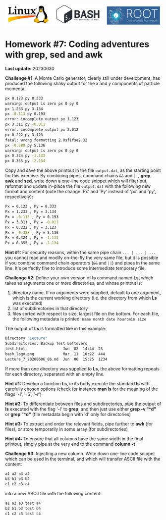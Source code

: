 ![](../Common_Figures/LinuxBashROOT_logos.png)

# Homework #7: Coding adventures with grep, sed and awk

**Last update:** 20230630

**Challenge #1**: A Monte Carlo generator, clearly still under development, has produced the following shaky output for the _x_ and _y_ components of particle momenta:

```bash
px 0.123 py 0.333
warning: output is zero px 0 py 0
px 1.233 py 3.134
px -0.113 py 0.193
error: incomplete output py 1.123
px 3.311 py -0.011
error: incomplete output px 2.012
px 0.222 py 3.123
fatal: wrong formatting 2.0sf1fse2.32
px -0.388 py 5.136
warning: output is zero px 0 py 0
px 0.324 py -1.133
px 0.355 py -2.134
```

Copy and save the above printout in the file ```output.dat```, as the starting point for this exercise. By combining pipes, command chains ```&&``` and ```||```, **grep**, **awk** and **sed**, write down a one-line code snippet which will filter out, reformat and update in-place the file ```output.dat``` with the following new format and content (note the change 'Px' and 'Py' instead of 'px' and 'py', respectively):

```bash
Px = 0.123 , Py = 0.333
Px = 1.233 , Py = 3.134
Px = -0.113 , Py = 0.193
Px = 3.311 , Py = -0.011
Px = 0.222 , Py = 3.123
Px = -0.388 , Py = 5.136
Px = 0.324 , Py = -1.133
Px = 0.355 , Py = -2.134
```

**Hint #1:**  For security reasons, within the same pipe chain ```... | ... | ...``` you cannot read and modify on-the-fly the very same file, but it is possible if you combine command chain operators (```&&``` and ```||```) and pipes in the same line. It's perfectly fine to introduce some intermediate temporary file. 

**Challenge #2**: Define your own version of **ls** command named **Ls**, which takes as arguments one or more directories, and whose printout is:

1. directory name. If no arguments were supplied, default to one argument, which is the current working directory (i.e. the directory from which **Ls** was executed)
2. list of subdirectories in that directory
3. files sorted with respect to size, largest file on the bottom. For each file, the following metadata is printed: ```name month date hour:min size``` 

The output of **Ls** is formatted like in this example:

```bash
Directory "Lecture"
Subdirectories: Backup Test Leftovers 
test.html                 Jun  02  14:44  23
bash_logo.png             Mar  11  10:22  444
Lecture_7_20200606_0b.md  Jun  06  15:25  1234
```

If more than one directory was supplied to **Ls**, the above formatting repeats for each directory, separated with an empty line.

**Hint #1:** Develop a function **Ls**, in its body execute the standard **ls** with carefully chosen options (check for instance **man ls** for the meaning of the flags '-l', '-S', '-r')

**Hint #2:** To differentiate between files and subdirectories, pipe the output of **ls** executed with the flag '-l' to **grep**, and then just use either **grep -v "^d"** or **grep "^d"** (file metadata begin with 'd' only for directories)   

**Hint #3:** To extract and order the relevant fields, pipe further to **awk** (for files), or store temporarily in some array (for subdirectories) 

**Hint #4:** To ensure that all columns have the same width in the final printout, simply pipe at the very end to the command **column -t** 

**Challenge #3:** Injecting a new column. Write down one-line code snippet which can be used in the terminal, and which will transfer ASCII file with the content:

```bash
a1 a2 a3 a4
b3 b1 b3 b4
c1 c2 c3 c4
```
into a new ASCII file with the following content: 
```bash
a1 a2 a3 test a4
b3 b1 b3 test b4
c1 c2 c3 test c4
```
